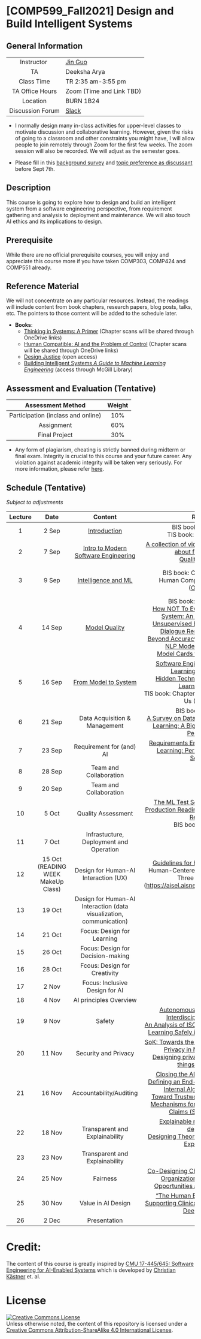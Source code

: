 # [COMP599_Fall2021] Design and Build Intelligent Systems

## General Information
|||
| :---: | ------------- |
| Instructor    | [Jin Guo](http://jguo-web.com/index.html)  |
| TA | Deeksha Arya |
| Class Time    | TR 2:35 am-3:55 pm | 
| TA Office Hours    | Zoom (Time and Link TBD) | 
| Location      | BURN 1B24  |
| Discussion Forum | [Slack](https://join.slack.com/t/dbis-mcgill-fall2021/shared_invite/zt-uypgf1qv-hQcez1GwgZ2hxhdcdBaGSQ) |


- I normally design many in-class activities for upper-level classes to motivate discussion and collaborative learning. However, given the risks of going to a classroom and other constraints you might have, I will allow people to join remotely through Zoom for the first few weeks. The zoom session will also be recorded.  We will adjust as the semester goes.

- Please fill in this [background survey](https://forms.gle/XrrcWoy2axsLsYA8A) and [topic preference as discussant](https://forms.gle/h7FhpscYqDKaQzzr5) before Sept 7th.

## Description
This course is going to explore how to design and build an intelligent system from a software engineering perspective, from requirement gathering and analysis to deployment and maintenance. We will also touch AI ethics and its implications to design.

## Prerequisite
While there are no official prerequisite courses, you will enjoy and appreciate this course more if you have taken COMP303, COMP424 and COMP551 already.

## Reference Material
We will not concentrate on any particular resources. Instead, the readings will include content from book chapters, research papers, blog posts, talks, etc. The pointers to those content will be added to the schedule later.

- **Books**: 
  * [Thinking in Systems: A Primer](https://www.amazon.ca/Thinking-Systems-Primer-Donella-Meadows/dp/1603580557) (Chapter scans will be shared through OneDrive links)
  * [Human Compatible: AI and the Problem of Control](https://people.eecs.berkeley.edu/~russell/hc.html) (Chapter scans will be shared through OneDrive links)
  * [Design Justice](https://mitpress.mit.edu/books/design-justice) (open access) 
  * [Building Intelligent Systems <em>A Guide to Machine Learning Engineering</em>](https://learning.oreilly.com/library/view/building-intelligent-systems/9781484234327/) (access through McGill Library)

## Assessment and Evaluation (Tentative)

|  Assessment Method | Weight |
| :---: | :---: |
|  Participation (inclass and online) | 10% |
|  Assignment |  60% |
|  Final Project | 30% |

- Any form of plagiarism, cheating is strictly banned during midterm or final exam. Integrity is crucial to this course and your future career. Any violation against academic integrity will be taken very seriously. For more information, please refer [here](https://www.mcgill.ca/students/srr/academicrights/integrity).


## Schedule (Tentative)
*Subject to adjustments*

| Lecture | Date | Content | Reading | Note | Discussant |
| :---: |:---:| :---: | :---: | :---: | :---: |
|1	|  2 Sep  | [Introduction](Slides/1-Intro.pdf) | BIS book: Chapter 1, 2 <br> TIS book: Intro ([Onedrive](https://mcgill-my.sharepoint.com/:f:/g/personal/jin_guo_mcgill_ca/Eo5CX7bUU4BGgV-WydEjn9wBQK6bUy12jztTVC5gNCP8yQ?e=8XDaog)) |  |  |
|2	|  7 Sep  | [Intro to Modern Software Engineering](Slides/2-SE.pdf)  | [A collection of videos by  Sommerville Ian about fundatoinal SE](https://iansommerville.com/software-engineering-book/videos/se/)<br> [Quality Attributes](https://resources.sei.cmu.edu/asset_files/technicalreport/1995_005_001_16427.pdf)|  |
|3	|  9 Sep  | [Intelligence and ML](Slides/3-AI&ML.pdf)| BIS book: Chapter 16, 17, 18<br> Human Compatible: Intelligence ([Onedrive](https://mcgill-my.sharepoint.com/:f:/g/personal/jin_guo_mcgill_ca/Eo5CX7bUU4BGgV-WydEjn9wBQK6bUy12jztTVC5gNCP8yQ?e=8XDaog)) | Assignment-1 (On MyCourses, Due 20 Sep) |  |
|4	|  14 Sep  | [Model Quality](Slides/4-ModelQuality.pdf4-ModelQuality) | BIS book: Chapter 19, 20 <br>[How NOT To Evaluate Your Dialogue System: An Empirical Study of Unsupervised Evaluation Metrics for Dialogue Response Generation](https://www.aclweb.org/anthology/D16-1230/)<br>[Beyond Accuracy: Behavioral Testing of NLP Models with CheckList](https://arxiv.org/pdf/2005.04118.pdf)<br>[Model Cards for Model Reporting](https://dl.acm.org/doi/pdf/10.1145/3287560.3287596?casa_token=18FG8CITJy4AAAAA:ioP5uVyMqxHYfdMum0ZFqzftEHa9_ddDXLHNau9X_ZiGCrzHXE4DVSpRDK6mARu6iEywkrEaO_cT) |  |  |
|5	|  16 Sep  | [From Model to System](Slides/5-MLSystems.pdf) | [Software Engineering for Machine Learning: A Case Study](https://www.microsoft.com/en-us/research/uploads/prod/2019/03/amershi-icse-2019_Software_Engineering_for_Machine_Learning.pdf)<br>[Hidden Technical Debt in Machine Learning Systems](https://papers.nips.cc/paper/2015/file/86df7dcfd896fcaf2674f757a2463eba-Paper.pdf)<br> TIS book: Chapter 4 Why Systems Suprise Us (Onedrive) |  | [Saskia](https://docs.google.com/presentation/d/1LUP5X9vtcH-ymbI8wbPgC7wnSgM58w9Ic0F643DL3OA/edit?usp=sharing) |
|6	|  21 Sep  | Data Acquisition & Management | BIS book: Chapter 9 <br>[A Survey on Data Collection for Machine Learning: A Big Data - AI Integration Perspective](https://ieeexplore.ieee.org/abstract/document/8862913) |  |  |
|7	|  23 Sep  | Requirement for (and) AI | [Requirements Engineering for Machine Learning: Perspectives from Data Scientists](https://arxiv.org/pdf/1908.04674.pdf)|  | |
|8	|  28 Sep  | Team and Collaboration ||  | |
|9	|  20 Sep  | Team and Collaboration ||  | |
|10	|  5 Oct  | Quality Assessment | [The ML Test Score: A Rubric for ML Production Readiness and Technical Debt Reduction](https://storage.googleapis.com/pub-tools-public-publication-data/pdf/aad9f93b86b7addfea4c419b9100c6cdd26cacea.pdf)<br>BIS book: Chapter 15| | |
|11	|  7 Oct  |  Infrastucture, Deployment and Operation | |  | |
|12	|  15 Oct (READING WEEK MakeUp Class)  | Design for Human-AI Interaction (UX) | [Guidelines for Human-AI Interaction](https://www.microsoft.com/en-us/research/publication/guidelines-for-human-ai-interaction/) <br> Human-Centered Artificial Intelligence: Three Fresh Ideas](https://aisel.aisnet.org/thci/vol12/iss3/1/)| | |
|13	|  19 Oct  | Design for Human-AI Interaction (data visualization, communication) ||  |  |
|14	|  21 Oct  | Focus: Design for Learning |  |  | |
|15	|  26 Oct  | Focus: Design for Decision-making | | | |
|16	|  28 Oct  | Fcous: Design for Creativity | |  |  |
|17	|  2 Nov  | Focus: Inclusive Design for AI | |  |  |
|18	|  4 Nov  | AI principles Overview |  |  |
|19	|  9 Nov  | Safety|[Autonomous Vehicle Safety: An Interdisciplinary Challenge](https://ieeexplore.ieee.org/abstract/document/7823109)<br>[An Analysis of ISO 26262: Using Machine Learning Safely in Automotive Software](https://arxiv.org/pdf/1709.02435.pdf) | | | 
|20	|  11 Nov  | Security and Privacy| [SoK: Towards the Science of Security and Privacy in Machine Learning](https://arxiv.org/pdf/1611.03814.pdf) <br>[Designing privacy-aware internet of things applications](https://www.sciencedirect.com/science/article/pii/S0020025519309120?casa_token=gj30woV-fm4AAAAA:4XFjzxa8dhskuzkc1PSjTm8FFIXbj1DEp-MUPvtsWCyaYtvoSqzHuyeHy1QqXjtUvCu0k0OfHA)| | |
|21	|  16 Nov  | Accountability/Auditing | [Closing the AI Accountability Gap: Defining an End-to-End Framework for Internal Algorithmic Auditing](https://dl.acm.org/doi/pdf/10.1145/3351095.3372873?casa_token=ETIdzxHvH-MAAAAA:DJKwhwzspR3Rb2Z2RuDMTDcl4L2te37a-4GdqkmRhPyC3zCLL0wledNr1v-HKnqrd4kIKeYGLRXQ) <br>[Toward Trustworthy AI Development: Mechanisms for Supporting Verifiable Claims (Section 2 and 3)](https://arxiv.org/pdf/2004.07213.pdf)|  | | |
|22	|  18 Nov  | Transparent and Explainability |[Explainable machine learning in deployment](https://dl.acm.org/doi/abs/10.1145/3351095.3375624) <br>[Designing Theory-Driven User-Centric Explainable AI](https://dl.acm.org/doi/pdf/10.1145/3290605.3300831?casa_token=TvYM-Ik6lakAAAAA:bLF4QklCqOopi6TBhZekzVhfmV2o226OcvSGSYQ5VYwh7mD1gRBkxMDbZ7no1oQRnNMw0uMJoUGX) |  | |
|23	|  23 Nov  | Transparent and Explainability | |  | |
|24	|  25 Nov  | Fairness | [Co-Designing Checklists to Understand Organizational Challenges and Opportunities around Fairness in AI](http://www.jennwv.com/papers/checklists.pdf)|  | |
|25	|  30 Nov  | Value in AI Design | [“The Human Body is a Black Box”: Supporting Clinical Decision-Making with Deep Learning](https://dl.acm.org/doi/pdf/10.1145/3351095.3372827) |  |  |
|26	|  2 Dec  | Presentation | |  |  |
 

# Credit:
The content of this course is greatly inspired by [CMU 17-445/645: Software Engineering for AI-Enabled Systems](https://ckaestne.github.io/seai/) which is developed by [Christian Kästner](http://www.cs.cmu.edu/~ckaestne/) et. al.

# License

<a rel="license" href="http://creativecommons.org/licenses/by-sa/4.0/"><img alt="Creative Commons License" style="border-width:0" src="https://i.creativecommons.org/l/by-sa/4.0/88x31.png" /></a><br />Unless otherwise noted, the content of this repository is licensed under a  <a rel="license" href="http://creativecommons.org/licenses/by-sa/4.0/">Creative Commons Attribution-ShareAlike 4.0 International License</a>.

